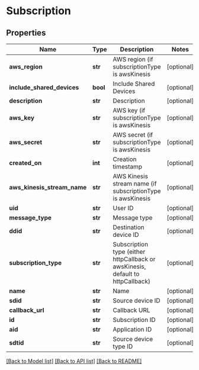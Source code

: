# Subscription

## Properties
Name | Type | Description | Notes
------------ | ------------- | ------------- | -------------
**aws_region** | **str** | AWS region (if subscriptionType is awsKinesis | [optional] 
**include_shared_devices** | **bool** | Include Shared Devices | [optional] 
**description** | **str** | Description | [optional] 
**aws_key** | **str** | AWS key (if subscriptionType is awsKinesis | [optional] 
**aws_secret** | **str** | AWS secret (if subscriptionType is awsKinesis | [optional] 
**created_on** | **int** | Creation timestamp | [optional] 
**aws_kinesis_stream_name** | **str** | AWS Kinesis stream name (if subscriptionType is awsKinesis | [optional] 
**uid** | **str** | User ID | [optional] 
**message_type** | **str** | Message type | [optional] 
**ddid** | **str** | Destination device ID | [optional] 
**subscription_type** | **str** | Subscription type (either httpCallback or awsKinesis, default to httpCallback) | [optional] 
**name** | **str** | Name | [optional] 
**sdid** | **str** | Source device ID | [optional] 
**callback_url** | **str** | Callback URL | [optional] 
**id** | **str** | Subscription ID | [optional] 
**aid** | **str** | Application ID | [optional] 
**sdtid** | **str** | Source device type ID | [optional] 

[[Back to Model list]](../README.md#documentation-for-models) [[Back to API list]](../README.md#documentation-for-api-endpoints) [[Back to README]](../README.md)



